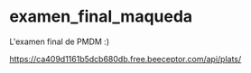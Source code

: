 # examen_final_maqueda

L'examen final de PMDM :)

https://ca409d1161b5dcb680db.free.beeceptor.com/api/plats/